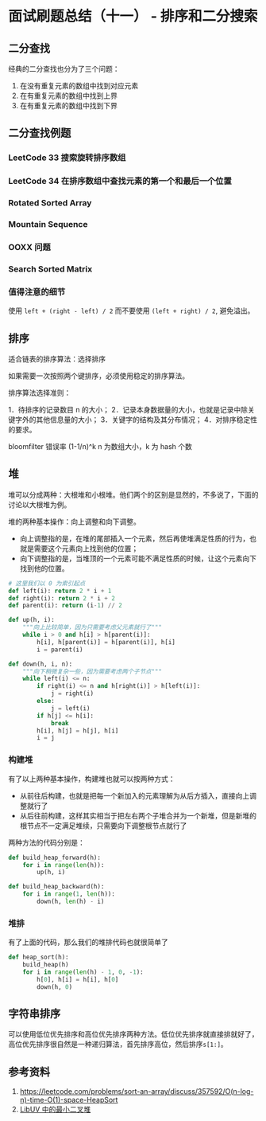 # 面试刷题总结（十一） - 排序和二分搜索

<!--
ID: ba03c1bb-6904-4263-9442-016e90e06b61
Status: publish
Date: 2015-04-20T00:00:00
Modified: 2020-07-29T23:37:30
wp_id: 1684
-->

## 二分查找

经典的二分查找也分为了三个问题：

1. 在没有重复元素的数组中找到对应元素
2. 在有重复元素的数组中找到上界
3. 在有重复元素的数组中找到下界

## 二分查找例题

### LeetCode 33 搜索旋转排序数组  

### LeetCode 34 在排序数组中查找元素的第一个和最后一个位置

### Rotated Sorted Array

### Mountain Sequence

### OOXX 问题

### Search Sorted Matrix

### 值得注意的细节

使用 `left + (right - left) / 2` 而不要使用 `(left + right) / 2`, 避免溢出。

## 排序

适合链表的排序算法：选择排序

如果需要一次按照两个键排序，必须使用稳定的排序算法。

排序算法选择准则：

1．待排序的记录数目 n 的大小；
2．记录本身数据量的大小，也就是记录中除关键字外的其他信息量的大小；
3．关键字的结构及其分布情况；
4．对排序稳定性的要求。

bloomfilter 错误率 (1-1/n)^k n 为数组大小，k 为 hash 个数

## 堆

堆可以分成两种：大根堆和小根堆。他们两个的区别是显然的，不多说了，下面的讨论以大根堆为例。

堆的两种基本操作：向上调整和向下调整。

- 向上调整指的是，在堆的尾部插入一个元素，然后再使堆满足性质的行为，也就是需要这个元素向上找到他的位置；
- 向下调整指的是，当堆顶的一个元素可能不满足性质的时候，让这个元素向下找到他的位置。

```py
# 这里我们以 0 为索引起点
def left(i): return 2 * i + 1
def right(i): return 2 * i + 2
def parent(i): return (i-1) // 2

def up(h, i):
    """向上比较简单，因为只需要考虑父元素就行了"""
    while i > 0 and h[i] > h[parent(i)]:
        h[i], h[parent(i)] = h[parent(i)], h[i]
        i = parent(i)

def down(h, i, n):
    """向下稍微复杂一些，因为需要考虑两个子节点"""
    while left(i) <= n:
        if right(i) <= n and h[right(i)] > h[left(i)]:
            j = right(i)
        else:
            j = left(i)
        if h[j] <= h[i]:
            break
        h[i], h[j] = h[j], h[i]
        i = j
```

### 构建堆

有了以上两种基本操作，构建堆也就可以按两种方式：

- 从前往后构建，也就是把每一个新加入的元素理解为从后方插入，直接向上调整就行了
- 从后往前构建，这样其实相当于把左右两个子堆合并为一个新堆，但是新堆的根节点不一定满足堆续，只需要向下调整根节点就行了

两种方法的代码分别是：

```py
def build_heap_forward(h):
    for i in range(len(h)):
        up(h, i)

def build_heap_backward(h):
    for i in range(1, len(h)):
        down(h, len(h) - i)
```

### 堆排

有了上面的代码，那么我们的堆排代码也就很简单了

```py
def heap_sort(h):
    build_heap(h)
    for i in range(len(h) - 1, 0, -1):
        h[0], h[i] = h[i], h[0]
        down(h, 0)
```

## 字符串排序

可以使用低位优先排序和高位优先排序两种方法。低位优先排序就直接排就好了，高位优先排序很自然是一种递归算法，首先排序高位，然后排序`s[1:]`。

## 参考资料

1. https://leetcode.com/problems/sort-an-array/discuss/357592/O(n-log-n)-time-O(1)-space-HeapSort
2. [LibUV 中的最小二叉堆](https://blog.5udou.cn/#/blog/detail/Cong-libuvYuan-Ma-Zhong-Xue-Xi-Zui-Xiao-Er-Cha-Dui-24)